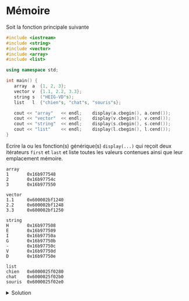 # Mémoire

Soit la fonction principale suivante

~~~cpp
#include <iostream>
#include <string>
#include <vector>
#include <array>
#include <list>

using namespace std;

int main() {
   array  a  {1, 2, 3};
   vector v  {1.1, 2.2, 3.3};
   string s  ("HEIG-VD"s);
   list   l  {"chien"s, "chat"s, "souris"s};

   cout << "array"   << endl;    display(a.cbegin(), a.cend());
   cout << "vector"  << endl;    display(v.cbegin(), v.cend());
   cout << "string"  << endl;    display(s.cbegin(), s.cend());
   cout << "list"    << endl;    display(l.cbegin(), l.cend());
}
~~~

Ecrire la ou les fonction(s) générique(s) `display(...)` qui reçoit deux itérateurs `first` et `last` et liste toutes les valeurs contenues ainsi que leur emplacement mémoire.

~~~text
array
1       0x16b977548
2       0x16b97754c
3       0x16b977550

vector
1.1     0x600002bf1240
2.2     0x600002bf1248
3.3     0x600002bf1250

string
H       0x16b977508
E       0x16b977509
I       0x16b97750a
G       0x16b97750b
-       0x16b97750c
V       0x16b97750d
D       0x16b97750e

list
chien   0x6000025f0280
chat    0x6000025f02b0
souris  0x6000025f02e0
~~~


<details>
<summary>Solution</summary>

~~~cpp
#include <iostream>
#include <string>
#include <vector>
#include <array>
#include <list>

using namespace std;

template<typename Iterator>
void display(Iterator first, Iterator last) {
   for (Iterator it = first; it != last; ++it) {
      cout << *it    << "\t";
      cout << (const void*)&(*it) << endl;
   }
   cout << endl;
}

int main() {
   array  a  {1, 2, 3};
   vector v  {1.1, 2.2, 3.3};
   string s  ("HEIG-VD"s);
   list   l  {"chien"s, "chat"s, "souris"s};

   cout << "array"   << endl;    display(a.cbegin(), a.cend());
   cout << "vector"  << endl;    display(v.cbegin(), v.cend());
   cout << "string"  << endl;    display(s.cbegin(), s.cend());
   cout << "list"    << endl;    display(l.cbegin(), l.cend());
}
~~~

</details>
